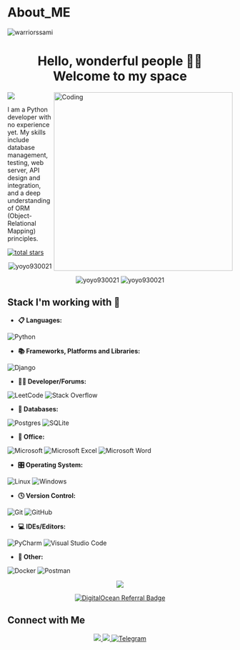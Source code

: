 # About_ME
<p align="left"> <img src="https://komarev.com/ghpvc/?username=Lapasov05&label=Profile%20views&color=0e75b6&style=flat" alt="warriorssami" /> </p>

<h1 align='center'> Hello, wonderful people 👋🏼<br>Welcome to my space</h1>





<img align="right" alt="Coding" width="400" src="https://analyticsindiamag.com/wp-content/uploads/2018/12/programming.gif">


<a href="https://git.io/typing-svg">
  <img src="https://readme-typing-svg.herokuapp.com/?font=Fira+Code&pause=1000&width=435&lines=name%3A+Danil+Sliadniev%2C+age%3A+19 alt="Typing SVG" />
</a> <br />

  
I am a Python developer with no experience yet. My skills include database management, testing, web server, API design and integration, and a deep understanding of ORM (Object-Relational Mapping) principles.
<p>
   <a href="https://github.com/socratoss?tab=repositories&sort=stargazers">
         <img alt="total stars" title="Total stars on GitHub" src="https://custom-icon-badges.demolab.com/github/stars/socratoss?color=55960c&style=for-the-badge&labelColor=488207&logo=star"/></a>
   </p>



<p align="center">
  <img src="https://github-readme-stats.vercel.app/api/top-langs?username=socratoss&show_icons=true&locale=en&layout=compact&theme=dark" alt="yoyo930021" />
</p>

<p align="center">
<img src="https://github-readme-stats.vercel.app/api?username=socratoss&show_icons=true&locale=en&theme=dark" alt="yoyo930021" />
<img src="https://github-readme-streak-stats.herokuapp.com/?user=socratoss&theme=dark" alt="yoyo930021" />
</p>


## Stack I'm working with 💼

- **📋 Languages:**

![Python](https://img.shields.io/badge/python-3670A0?style=for-the-badge&logo=python&logoColor=ffdd54) 


- **📚 Frameworks, Platforms and Libraries:**

![Django](https://img.shields.io/badge/django-%23092E20.svg?style=for-the-badge&logo=django&logoColor=white)


- **🧑‍💻 Developer/Forums:**

![LeetCode](https://img.shields.io/badge/LeetCode-000000?style=for-the-badge&logo=LeetCode&logoColor=#d16c06) ![Stack Overflow](https://img.shields.io/badge/-Stackoverflow-FE7A16?style=for-the-badge&logo=stack-overflow&logoColor=white)


- **💾 Databases:**

![Postgres](https://img.shields.io/badge/postgres-%23316192.svg?style=for-the-badge&logo=postgresql&logoColor=white) ![SQLite](https://img.shields.io/badge/sqlite-%2307405e.svg?style=for-the-badge&logo=sqlite&logoColor=white)


- **🏢 Office:**

![Microsoft](https://img.shields.io/badge/Microsoft-0078D4?style=for-the-badge&logo=microsoft&logoColor=white)
![Microsoft Excel](https://img.shields.io/badge/Microsoft_Excel-217346?style=for-the-badge&logo=microsoft-excel&logoColor=white) ![Microsoft Word](https://img.shields.io/badge/Microsoft_Word-2B579A?style=for-the-badge&logo=microsoft-word&logoColor=white)


- **🎛️ Operating System:**

![Linux](https://img.shields.io/badge/Linux-FCC624?style=for-the-badge&logo=linux&logoColor=black) ![Windows](https://img.shields.io/badge/Windows-0078D6?style=for-the-badge&logo=windows&logoColor=white)


- **🕓 Version Control:**

![Git](https://img.shields.io/badge/git-%23F05033.svg?style=for-the-badge&logo=git&logoColor=white) ![GitHub](https://img.shields.io/badge/github-%23121011.svg?style=for-the-badge&logo=github&logoColor=white)


- **💻 IDEs/Editors:**

![PyCharm](https://img.shields.io/badge/pycharm-143?style=for-the-badge&logo=pycharm&logoColor=black&color=black&labelColor=green) 
![Visual Studio Code](https://img.shields.io/badge/Visual%20Studio%20Code-0078d7.svg?style=for-the-badge&logo=visual-studio-code&logoColor=white) 


- **🥅 Other:**

![Docker](https://img.shields.io/badge/docker-%230db7ed.svg?style=for-the-badge&logo=docker&logoColor=white) ![Postman](https://img.shields.io/badge/Postman-FF6C37?style=for-the-badge&logo=postman&logoColor=white) 




<p align='center'>
  <img src='https://github.com/samandareo/samandareo/blob/main/snake.svg'></img>
</p>
<p align='center'>
  <a href="https://www.digitalocean.com/?refcode=b09378418f34&utm_campaign=Referral_Invite&utm_medium=Referral_Program&utm_source=badge"><img src="https://web-platforms.sfo2.cdn.digitaloceanspaces.com/WWW/Badge%201.svg" alt="DigitalOcean Referral Badge" /></a>
</p>

## Connect with Me
<div align="center"> 
  <a href="mailto:abdugani.sladnevdanil78@gmail.com">
    <img src="https://img.shields.io/badge/Gmail-333333?style=for-the-badge&logo=gmail&logoColor=red" />
  </a>
  <a href="https://www.linkedin.com/in/danil-sliadniev-157506329/" target="_blank">
    <img src="https://img.shields.io/badge/LinkedIn-0077B5?style=for-the-badge&logo=linkedin&logoColor=white" target="_blank" />
  </a>
  <a href="https://t.me/ignoramus3" target="_blank">
    <img src="https://img.shields.io/badge/Telegram-0088cc?style=for-the-badge&logo=telegram&logoColor=white" alt="Telegram" />
  </a>
</div>
